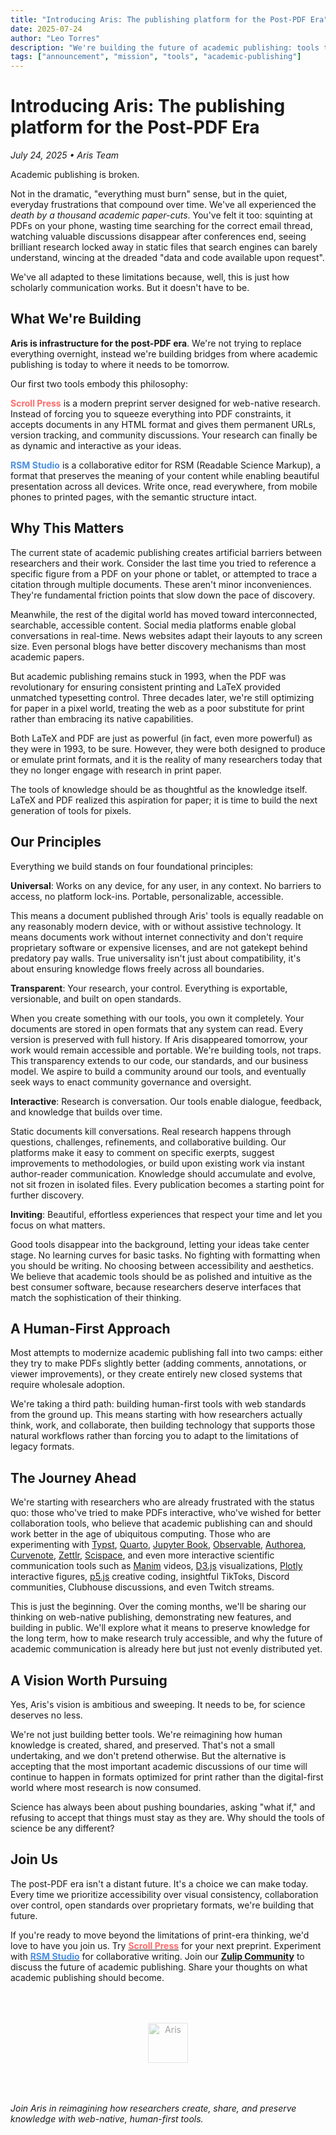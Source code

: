 ```yaml
---
title: "Introducing Aris: The publishing platform for the Post-PDF Era"
date: 2025-07-24
author: "Leo Torres"
description: "We're building the future of academic publishing: tools that make it easy to create, share, and preserve knowledge in formats designed for the web, not the printing press."
tags: ["announcement", "mission", "tools", "academic-publishing"]
---
```


# Introducing Aris: The publishing platform for the Post-PDF Era

*July 24, 2025 • Aris Team*

Academic publishing is broken.

Not in the dramatic, "everything must burn" sense, but in the quiet, everyday
frustrations that compound over time. We've all experienced the _death by a thousand
academic paper-cuts_. You've felt it too: squinting at PDFs on your phone, wasting time
searching for the correct email thread, watching valuable discussions disappear after
conferences end, seeing brilliant research locked away in static files that search
engines can barely understand, wincing at the dreaded "data and code available upon
request".

We've all adapted to these limitations because, well, this is just how scholarly
communication works. But it doesn't have to be.

## What We're Building

**Aris is infrastructure for the post-PDF era**. We're not trying to replace everything
overnight, instead we're building bridges from where academic publishing is today to
where it needs to be tomorrow.

Our first two tools embody this philosophy:

<span style="color: #FF6B6B; font-weight: bold;">Scroll Press</span> is a modern
preprint server designed for web-native research. Instead of forcing you to squeeze
everything into PDF constraints, it accepts documents in any HTML format and gives them
permanent URLs, version tracking, and community discussions. Your research can finally
be as dynamic and interactive as your ideas.

<span style="color: #4A90E2; font-weight: bold;">RSM Studio</span> is a collaborative
editor for RSM (Readable Science Markup), a format that preserves the meaning of your
content while enabling beautiful presentation across all devices. Write once, read
everywhere, from mobile phones to printed pages, with the semantic structure intact.

## Why This Matters

The current state of academic publishing creates artificial barriers between researchers
and their work. Consider the last time you tried to reference a specific figure from a
PDF on your phone or tablet, or attempted to trace a citation through multiple
documents. These aren't minor inconveniences. They're fundamental friction points that
slow down the pace of discovery.

Meanwhile, the rest of the digital world has moved toward interconnected, searchable,
accessible content. Social media platforms enable global conversations in real-time.
News websites adapt their layouts to any screen size. Even personal blogs have better
discovery mechanisms than most academic papers.

But academic publishing remains stuck in 1993, when the PDF was revolutionary for
ensuring consistent printing and LaTeX provided unmatched typesetting control. Three
decades later, we're still optimizing for paper in a pixel world, treating the web as a
poor substitute for print rather than embracing its native capabilities.

Both LaTeX and PDF are just as powerful (in fact, even more powerful) as they were in
1993, to be sure. However, they were both designed to produce or emulate print formats,
and it is the reality of many researchers today that they no longer engage with research
in print paper.

The tools of knowledge should be as thoughtful as the knowledge itself. LaTeX and PDF
realized this aspiration for paper; it is time to build the next generation of tools for
pixels.

## Our Principles

Everything we build stands on four foundational principles:

**Universal**: Works on any device, for any user, in any context. No barriers to access,
no platform lock-ins. Portable, personalizable, accessible.

This means a document published through Aris' tools is equally readable on any
reasonably modern device, with or without assistive technology. It means documents work
without internet connectivity and don't require proprietary software or expensive
licenses, and are not gatekept behind predatory pay walls. True universality isn't just
about compatibility, it's about ensuring knowledge flows freely across all boundaries.

**Transparent**: Your research, your control. Everything is exportable, versionable, and
built on open standards.

When you create something with our tools, you own it completely. Your documents are
stored in open formats that any system can read. Every version is preserved with full
history. If Aris disappeared tomorrow, your work would remain accessible and portable.
We're building tools, not traps. This transparency extends to our code, our standards,
and our business model. We aspire to build a community around our tools, and eventually
seek ways to enact community governance and oversight.

**Interactive**: Research is conversation. Our tools enable dialogue, feedback, and
knowledge that builds over time.

Static documents kill conversations. Real research happens through questions,
challenges, refinements, and collaborative building. Our platforms make it easy to
comment on specific exerpts, suggest improvements to methodologies, or build upon
existing work via instant author-reader communication. Knowledge should accumulate and
evolve, not sit frozen in isolated files. Every publication becomes a starting point for
further discovery.

**Inviting**: Beautiful, effortless experiences that respect your time and let you focus
on what matters.

Good tools disappear into the background, letting your ideas take center stage. No
learning curves for basic tasks. No fighting with formatting when you should be writing.
No choosing between accessibility and aesthetics. We believe that academic tools should
be as polished and intuitive as the best consumer software, because researchers deserve
interfaces that match the sophistication of their thinking.

## A Human-First Approach

Most attempts to modernize academic publishing fall into two camps: either they try to
make PDFs slightly better (adding comments, annotations, or viewer improvements), or
they create entirely new closed systems that require wholesale adoption.

We're taking a third path: building human-first tools with web standards from the ground
up. This means starting with how researchers actually think, work, and collaborate, then
building technology that supports those natural workflows rather than forcing you to
adapt to the limitations of legacy formats.

## The Journey Ahead

We're starting with researchers who are already frustrated with the status quo: those
who've tried to make PDFs interactive, who've wished for better collaboration tools, who
believe that academic publishing can and should work better in the age of ubiquitous
computing. Those who are experimenting with [Typst](https://typst.app/),
[Quarto](https://quarto.org/), [Jupyter Book](https://jupyterbook.org/),
[Observable](https://observablehq.com/), [Authorea](https://www.authorea.com/),
[Curvenote](https://curvenote.com/), [Zettlr](https://www.zettlr.com/),
[Scispace](https://typeset.io/), and even more interactive scientific communication
tools such as [Manim](https://www.manim.community/) videos, [D3.js](https://d3js.org/)
visualizations, [Plotly](https://plotly.com/) interactive figures,
[p5.js](https://p5js.org/) creative coding, insightful TikToks, Discord communities,
Clubhouse discussions, and even Twitch streams.

This is just the beginning. Over the coming months, we'll be sharing our thinking on
web-native publishing, demonstrating new features, and building in public. We'll explore
what it means to preserve knowledge for the long term, how to make research truly
accessible, and why the future of academic communication is already here but just not
evenly distributed yet.

## A Vision Worth Pursuing

Yes, Aris's vision is ambitious and sweeping. It needs to be, for science deserves no less.

We're not just building better tools. We're reimagining how human knowledge is created,
shared, and preserved. That's not a small undertaking, and we don't pretend otherwise.
But the alternative is accepting that the most important academic discussions of our
time will continue to happen in formats optimized for print rather than the
digital-first world where most research is now consumed.

Science has always been about pushing boundaries, asking "what if," and refusing to
accept that things must stay as they are. Why should the tools of science be any
different?

## Join Us

The post-PDF era isn't a distant future. It's a choice we can make today. Every time we
prioritize accessibility over visual consistency, collaboration over control, open
standards over proprietary formats, we're building that future.

If you're ready to move beyond the limitations of print-era thinking, we'd love to have
you join us. Try [<span style="color: #FF6B6B; font-weight: bold;">Scroll
Press</span>](https://prev.press) for your next preprint. Experiment with [<span
style="color: #4A90E2; font-weight: bold;">RSM Studio</span>](https://rsm.studio) for
collaborative writing. Join our [<span style="font-weight: bold;">Zulip
Community</span>](https://aris-pub.zulipchat.com/) to discuss the future of academic
publishing. Share your thoughts on what academic publishing should become.

<div style="text-align: center; margin: 4rem 0;">
  <img src="/images/logos/aris-logo-64.svg" alt="Aris" style="width: 64px; height: 64px; opacity: 0.4;" />
</div>

*Join Aris in reimagining how researchers create, share, and preserve knowledge with
web-native, human-first tools.*
